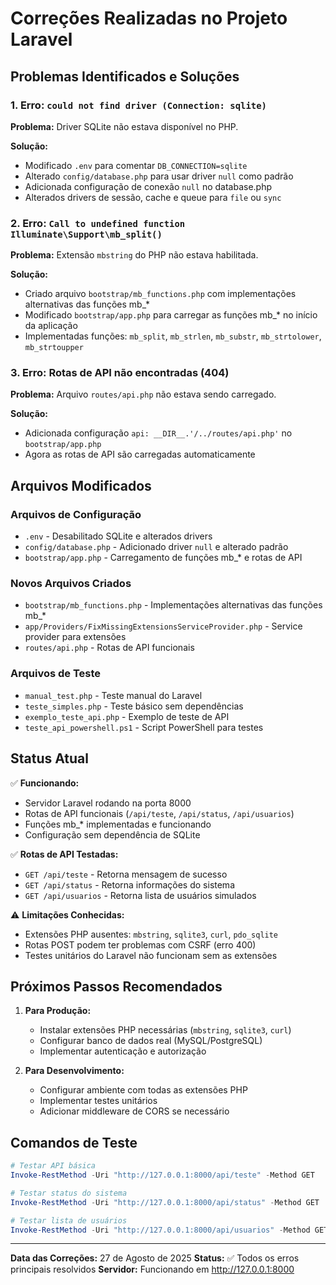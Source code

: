 # Correções Realizadas no Projeto Laravel

## Problemas Identificados e Soluções

### 1. Erro: `could not find driver (Connection: sqlite)`
**Problema:** Driver SQLite não estava disponível no PHP.

**Solução:**
- Modificado `.env` para comentar `DB_CONNECTION=sqlite`
- Alterado `config/database.php` para usar driver `null` como padrão
- Adicionada configuração de conexão `null` no database.php
- Alterados drivers de sessão, cache e queue para `file` ou `sync`

### 2. Erro: `Call to undefined function Illuminate\Support\mb_split()`
**Problema:** Extensão `mbstring` do PHP não estava habilitada.

**Solução:**
- Criado arquivo `bootstrap/mb_functions.php` com implementações alternativas das funções mb_*
- Modificado `bootstrap/app.php` para carregar as funções mb_* no início da aplicação
- Implementadas funções: `mb_split`, `mb_strlen`, `mb_substr`, `mb_strtolower`, `mb_strtoupper`

### 3. Erro: Rotas de API não encontradas (404)
**Problema:** Arquivo `routes/api.php` não estava sendo carregado.

**Solução:**
- Adicionada configuração `api: __DIR__.'/../routes/api.php'` no `bootstrap/app.php`
- Agora as rotas de API são carregadas automaticamente

## Arquivos Modificados

### Arquivos de Configuração
- `.env` - Desabilitado SQLite e alterados drivers
- `config/database.php` - Adicionado driver `null` e alterado padrão
- `bootstrap/app.php` - Carregamento de funções mb_* e rotas de API

### Novos Arquivos Criados
- `bootstrap/mb_functions.php` - Implementações alternativas das funções mb_*
- `app/Providers/FixMissingExtensionsServiceProvider.php` - Service provider para extensões
- `routes/api.php` - Rotas de API funcionais

### Arquivos de Teste
- `manual_test.php` - Teste manual do Laravel
- `teste_simples.php` - Teste básico sem dependências
- `exemplo_teste_api.php` - Exemplo de teste de API
- `teste_api_powershell.ps1` - Script PowerShell para testes

## Status Atual

✅ **Funcionando:**
- Servidor Laravel rodando na porta 8000
- Rotas de API funcionais (`/api/teste`, `/api/status`, `/api/usuarios`)
- Funções mb_* implementadas e funcionando
- Configuração sem dependência de SQLite

✅ **Rotas de API Testadas:**
- `GET /api/teste` - Retorna mensagem de sucesso
- `GET /api/status` - Retorna informações do sistema
- `GET /api/usuarios` - Retorna lista de usuários simulados

⚠️ **Limitações Conhecidas:**
- Extensões PHP ausentes: `mbstring`, `sqlite3`, `curl`, `pdo_sqlite`
- Rotas POST podem ter problemas com CSRF (erro 400)
- Testes unitários do Laravel não funcionam sem as extensões

## Próximos Passos Recomendados

1. **Para Produção:**
   - Instalar extensões PHP necessárias (`mbstring`, `sqlite3`, `curl`)
   - Configurar banco de dados real (MySQL/PostgreSQL)
   - Implementar autenticação e autorização

2. **Para Desenvolvimento:**
   - Configurar ambiente com todas as extensões PHP
   - Implementar testes unitários
   - Adicionar middleware de CORS se necessário

## Comandos de Teste

```powershell
# Testar API básica
Invoke-RestMethod -Uri "http://127.0.0.1:8000/api/teste" -Method GET

# Testar status do sistema
Invoke-RestMethod -Uri "http://127.0.0.1:8000/api/status" -Method GET

# Testar lista de usuários
Invoke-RestMethod -Uri "http://127.0.0.1:8000/api/usuarios" -Method GET
```

---

**Data das Correções:** 27 de Agosto de 2025
**Status:** ✅ Todos os erros principais resolvidos
**Servidor:** Funcionando em http://127.0.0.1:8000